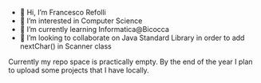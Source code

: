 - 👋 Hi, I’m Francesco Refolli
- 👀 I’m interested in Computer Science
- 🌱 I’m currently learning Informatica@Bicocca
- 💞️ I’m looking to collaborate on Java Standard Library in order to add nextChar() in Scanner class

<!---
Franc3R3fo/Franc3R3fo is a ✨ special ✨ repository because its `README.md` (this file) appears on your GitHub profile.
You can click the Preview link to take a look at your changes.
My future projects:
  --  a working Shell
  --  a simple compiler for a new language
  --  a little x86_64 os
  --  a nice TestUnit Web Platform
--->
Currently my repo space is practically empty. 
By the end of the year I plan to upload some projects that I have locally.
